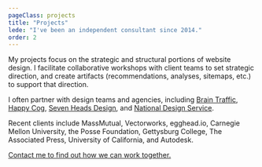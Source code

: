 ```yaml
---
pageClass: projects
title: "Projects"
lede: "I've been an independent consultant since 2014."
order: 2
---
```


My projects focus on the strategic and structural portions of website design. I facilitate collaborative workshops with client teams to set strategic direction, and create artifacts (recommendations, analyses, sitemaps, etc.) to support that direction. 

I often partner with design teams and agencies, including [Brain Traffic](https://www.braintraffic.com/), [Happy Cog](https://www.happycog.com/), [Seven Heads Design](http://www.sevenheadsdesign.com/), and [National Design Service](https://nationaldesignservice.com/). 

Recent clients include MassMutual, Vectorworks, egghead.io, Carnegie Mellon University, the Posse Foundation, Gettysburg College, The Associated Press, University of California, and Autodesk.

[Contact me to find out how we can work together.](mailto:lisa.maria.martin@gmail.com)
